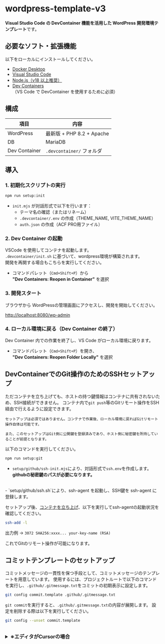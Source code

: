 # wordpress-template-v3
**Visual Studio Code の DevContainer 機能を活用した WordPress 開発環境テンプレート**です。


## 必要なソフト・拡張機能
以下をローカルにインストールしてください。
- [Docker Desktop](https://www.docker.com/products/docker-desktop)
- [Visual Studio Code](https://code.visualstudio.com/)
- [Node.js（v18 以上推奨）](https://nodejs.org/)
- [Dev Containers](https://marketplace.visualstudio.com/items?itemName=ms-vscode-remote.remote-containers)<br>（VS Code で DevContainer を使用するために必須）

## 構成

| 項目 | 内容 |
|------|------|
| WordPress | 最新版 + PHP 8.2 + Apache |
| DB | MariaDB |
| Dev Container | `.devcontainer/` フォルダ |

## 導入

### 1. 初期化スクリプトの実行
```bash
npm run setup:init
```

- `init.mjs` が対話形式で以下を行います：
  - テーマ名の確認（またはリネーム）
  - `.devcontainer/.env` の作成（THEME_NAME, VITE_THEME_NAME）
  - `auth.json` の作成（ACF PRO用ファイル）

### 2. Dev Container の起動
VSCode を使用してコンテナを起動します。<br>
`.devcontainer/init.sh` に基づいて、wordpress環境が構築されます。<br>
開発を再開する場合もこちらを実行してください。

- コマンドパレット（`Cmd+Shift+P`）から  
  **"Dev Containers: Reopen in Container"** を選択

### 3. 開発スタート
ブラウザから WordPressの管理画面にアクセスし、開発を開始してください。  

[http://localhost:8080/wp-admin](http://localhost:8080/wp-admin)

### 4. ローカル環境に戻る（Dev Container の終了）
Dev Container 内での作業を終了し、VS Code がローカル環境に戻ります。

- コマンドパレット（`Cmd+Shift+P`）を開き、  
  **"Dev Containers: Reopen Folder Locally"** を選択

## DevContainerでのGit操作のためのSSHセットアップ
ただコンテナを立ち上げても、ホストの持つ鍵情報はコンテナに共有されないため、SSH接続ができません。
コンテナ内で`git push`等のGitリモート操作をSSH経由で行えるように設定できます。<br>
```
セットアップは必須ではありません。コンテナで作業後、ローカル環境に戻ればGitリモート操作自体は可能です。

また、このセットアップはGit側に公開鍵を登録済みであり、ホスト側に秘密鍵を所持していることが前提となります。
```
以下のコマンドを実行してください。
```bash
npm run setup:git
```
- `setup/github/ssh-init.mjs`により、対話形式で`ssh.env`を作成します。**githubの秘密鍵のパスが必要になります。**
<br>
- `setup/github/ssh.sh`により、ssh-agent を起動し、SSH鍵を ssh-agent に登録します。

セットアップ後、[コンテナを立ち上げ](#2-dev-container-の起動)、以下を実行してssh-agentの起動状況を確認してください。
```bash
ssh-add -l 
```
出力例 → `3072 SHA256:xxxx... your-key-name (RSA)`

これでGitのリモート操作が可能になります。

## コミットテンプレートのセットアップ
コミットメッセージの一貫性を保つ手段として、コミットメッセージのテンプレートを用意しています。
使用するには、プロジェクトルートで以下のコマンドを実行し、`.github/.gitmessage.txt`をコミットの初期表示に設定します。

```bash
git config commit.template .github/.gitmessage.txt
```

`git commit`を実行すると、`.github/.gitmessage.txt`の内容が展開します。
設定を削除する際は以下を実行してください。

```bash
git config --unset commit.template
```
<br>

<details>
<summary style="font-size: 16px; font-weight: bold;">※エディタがCursorの場合</summary>

VSCode の場合、`git commit`を実行すると既存の設定で`.github/.gitmessage.txt`の内容が VSCode 上で展開されますが、Cursor の場合 Vim で展開されます。
編集エディタを変える場合以下の手順で変更してください。

1. アプリケーションまでのフルパスを取得する

```bash
find /Applications -name "Cursor”
```

2. コミットメッセージを編集するエディタをアプリケーションまでのフルパスで指定

```bash
git config --global core.editor “「アプリケーションまでのフルパス」 -—wait”
```

上記のコマンドでエディタの設定ができずエラーになる場合、以下のコマンドで設定してください。

1. 現在の git の編集エディタの設定を確認

```bash
git config --global --get-all core.editor
```

2. 現在の git の編集エディタの設定を削除

```bash
git config --global --unset-all core.editor
```

3. git の編集エディタを設定

```bash
git config --global core.editor “「アプリケーションまでのフルパス」 -—wait”
```

4. 再度`git config --global --get-all core.editor`を実行し、設定が反映されているか確認。

または、

```bash
git config --global --replace-all core.editor "「アプリケーションまでのフルパス」 --wait”
```

で編集エディタの設定を書き換えられます。
</details>
